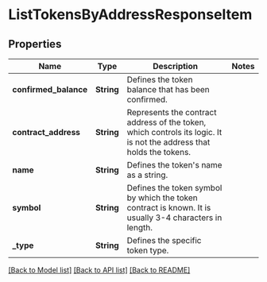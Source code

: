 # ListTokensByAddressResponseItem

## Properties

Name | Type | Description | Notes
------------ | ------------- | ------------- | -------------
**confirmed_balance** | **String** | Defines the token balance that has been confirmed. | 
**contract_address** | **String** | Represents the contract address of the token, which controls its logic. It is not the address that holds the tokens. | 
**name** | **String** | Defines the token's name as a string. | 
**symbol** | **String** | Defines the token symbol by which the token contract is known. It is usually 3-4 characters in length. | 
**_type** | **String** | Defines the specific token type. | 

[[Back to Model list]](../README.md#documentation-for-models) [[Back to API list]](../README.md#documentation-for-api-endpoints) [[Back to README]](../README.md)


